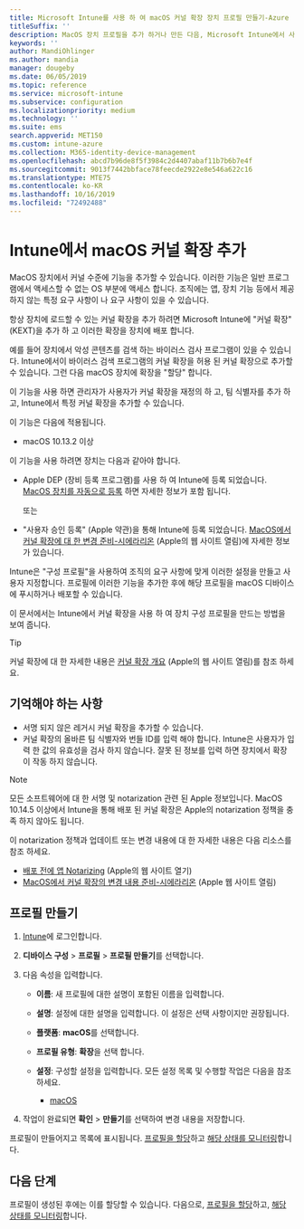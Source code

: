 ```yaml
---
title: Microsoft Intune를 사용 하 여 macOS 커널 확장 장치 프로필 만들기-Azure | Microsoft Docs
titleSuffix: ''
description: MacOS 장치 프로필을 추가 하거나 만든 다음, Microsoft Intune에서 사용자 재정의를 허용 하도록 커널 확장을 구성 하 고, 팀 식별자와 번들 및 팀 식별자를 추가 합니다.
keywords: ''
author: MandiOhlinger
ms.author: mandia
manager: dougeby
ms.date: 06/05/2019
ms.topic: reference
ms.service: microsoft-intune
ms.subservice: configuration
ms.localizationpriority: medium
ms.technology: ''
ms.suite: ems
search.appverid: MET150
ms.custom: intune-azure
ms.collection: M365-identity-device-management
ms.openlocfilehash: abcd7b96de8f5f3984c2d4407abaf11b7b6b7e4f
ms.sourcegitcommit: 9013f7442bbface78feecde2922e8e546a622c16
ms.translationtype: MTE75
ms.contentlocale: ko-KR
ms.lasthandoff: 10/16/2019
ms.locfileid: "72492488"
---
```

# <a name="add-macos-kernel-extensions-in-intune"></a>Intune에서 macOS 커널 확장 추가

MacOS 장치에서 커널 수준에 기능을 추가할 수 있습니다. 이러한 기능은 일반 프로그램에서 액세스할 수 없는 OS 부분에 액세스 합니다. 조직에는 앱, 장치 기능 등에서 제공 하지 않는 특정 요구 사항이 나 요구 사항이 있을 수 있습니다. 

항상 장치에 로드할 수 있는 커널 확장을 추가 하려면 Microsoft Intune에 "커널 확장" (KEXT)을 추가 하 고 이러한 확장을 장치에 배포 합니다.

예를 들어 장치에서 악성 콘텐츠를 검색 하는 바이러스 검사 프로그램이 있을 수 있습니다. Intune에서이 바이러스 검색 프로그램의 커널 확장을 허용 된 커널 확장으로 추가할 수 있습니다. 그런 다음 macOS 장치에 확장을 "할당" 합니다.

이 기능을 사용 하면 관리자가 사용자가 커널 확장을 재정의 하 고, 팀 식별자를 추가 하 고, Intune에서 특정 커널 확장을 추가할 수 있습니다.

이 기능은 다음에 적용됩니다.

- macOS 10.13.2 이상

이 기능을 사용 하려면 장치는 다음과 같아야 합니다.

- Apple DEP (장비 등록 프로그램)를 사용 하 여 Intune에 등록 되었습니다. [MacOS 장치를 자동으로 등록](../enrollment/device-enrollment-program-enroll-macos.md) 하면 자세한 정보가 포함 됩니다.

  또는

- "사용자 승인 등록" (Apple 약관)을 통해 Intune에 등록 되었습니다. [MacOS에서 커널 확장에 대 한 변경 준비-시에라리온](https://support.apple.com/en-us/HT208019) (Apple의 웹 사이트 열림)에 자세한 정보가 있습니다.

Intune은 "구성 프로필"을 사용하여 조직의 요구 사항에 맞게 이러한 설정을 만들고 사용자 지정합니다. 프로필에 이러한 기능을 추가한 후에 해당 프로필을 macOS 디바이스에 푸시하거나 배포할 수 있습니다.

이 문서에서는 Intune에서 커널 확장을 사용 하 여 장치 구성 프로필을 만드는 방법을 보여 줍니다.

> [!TIP]
> 커널 확장에 대 한 자세한 내용은 [커널 확장 개요](https://developer.apple.com/library/archive/documentation/Darwin/Conceptual/KernelProgramming/Extend/Extend.html) (Apple의 웹 사이트 열림)를 참조 하세요.

## <a name="what-you-need-to-know"></a>기억해야 하는 사항

- 서명 되지 않은 레거시 커널 확장을 추가할 수 있습니다.
- 커널 확장의 올바른 팀 식별자와 번들 ID를 입력 해야 합니다. Intune은 사용자가 입력 한 값의 유효성을 검사 하지 않습니다. 잘못 된 정보를 입력 하면 장치에서 확장이 작동 하지 않습니다.

> [!NOTE]
> 모든 소프트웨어에 대 한 서명 및 notarization 관련 된 Apple 정보입니다. MacOS 10.14.5 이상에서 Intune을 통해 배포 된 커널 확장은 Apple의 notarization 정책을 충족 하지 않아도 됩니다.
>
> 이 notarization 정책과 업데이트 또는 변경 내용에 대 한 자세한 내용은 다음 리소스를 참조 하세요.
>
> - [배포 전에 앱 Notarizing](https://developer.apple.com/documentation/security/notarizing_your_app_before_distribution) (Apple의 웹 사이트 열기) 
> - [MacOS에서 커널 확장의 변경 내용 준비-시에라리온](https://support.apple.com/en-us/HT208019) (Apple 웹 사이트 열림)

## <a name="create-the-profile"></a>프로필 만들기

1. [Intune](https://go.microsoft.com/fwlink/?linkid=2090973)에 로그인합니다.
2. **디바이스 구성** > **프로필** > **프로필 만들기**를 선택합니다.
3. 다음 속성을 입력합니다.

    - **이름**: 새 프로필에 대한 설명이 포함된 이름을 입력합니다.
    - **설명**: 설정에 대한 설명을 입력합니다. 이 설정은 선택 사항이지만 권장됩니다.
    - **플랫폼**: **macOS**를 선택합니다.
    - **프로필 유형**: **확장**을 선택 합니다.
    - **설정**: 구성할 설정을 입력합니다. 모든 설정 목록 및 수행할 작업은 다음을 참조하세요.

        - [macOS](kernel-extensions-settings-macos.md)

4. 작업이 완료되면 **확인** > **만들기**를 선택하여 변경 내용을 저장합니다.

프로필이 만들어지고 목록에 표시됩니다. [프로필을 할당](../device-profile-assign.md)하고 [해당 상태를 모니터링](../device-profile-monitor.md)합니다.

## <a name="next-steps"></a>다음 단계

프로필이 생성된 후에는 이를 할당할 수 있습니다. 다음으로, [프로필을 할당](../device-profile-assign.md)하고, [해당 상태를 모니터링](../device-profile-monitor.md)합니다.
